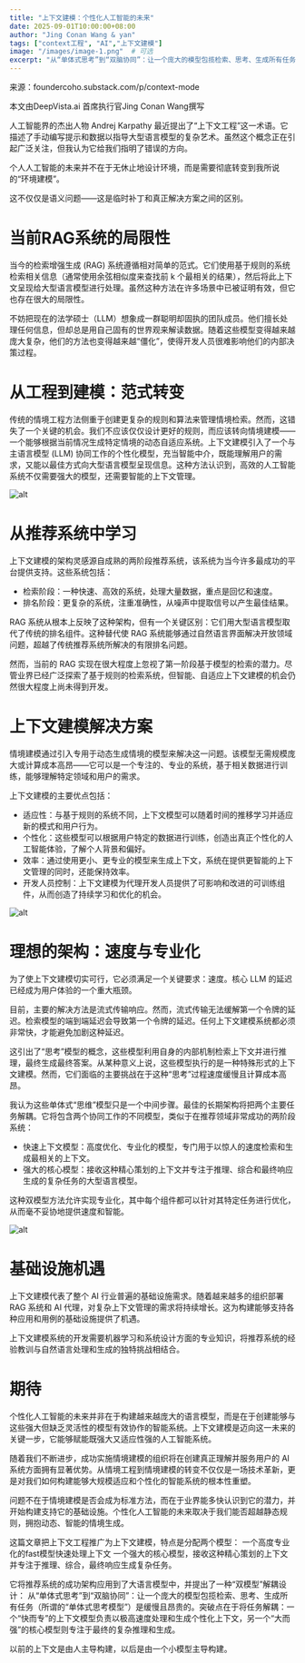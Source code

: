 ```yaml
---
title: "上下文建模：个性化人工智能的未来"
date: 2025-09-01T10:00:00+08:00
author: "Jing Conan Wang & yan"
tags: ["context工程", "AI","上下文建模"]
image: "/images/image-1.png"  # 可选
excerpt: "从“单体式思考”到“双脑协同”：让一个庞大的模型包揽检索、思考、生成所有任务（所谓的“单体式思考模型”）是缓慢且昂贵的。突破点在于将任务解耦：一个“快而专”的上下文模型负责以极高速度处理和生成个性化上下文，另一个“大而强”的核心模型则专注于最终的复杂推理和生成。"
---
```




来源：foundercoho.substack.com/p/context-mode

本文由DeepVista.ai 首席执行官Jing Conan Wang撰写

人工智能界的杰出人物 Andrej Karpathy 最近提出了“上下文工程”这一术语。它描述了手动编写提示和数据以指导大型语言模型的复杂艺术。虽然这个概念正在引起广泛关注，但我认为它给我们指明了错误的方向。

个人人工智能的未来并不在于无休止地设计环境，而是需要彻底转变到我所说的“环境建模”。

这不仅仅是语义问题——这是临时补丁和真正解决方案之间的区别。

# 当前RAG系统的局限性

当今的检索增强生成 (RAG) 系统遵循相对简单的范式。它们使用基于规则的系统检索相关信息（通常使用余弦相似度来查找前 k 个最相关的结果），然后将此上下文呈现给大型语言模型进行处理。虽然这种方法在许多场景中已被证明有效，但它也存在很大的局限性。

不妨把现在的法学硕士（LLM）想象成一群聪明却固执的团队成员。他们擅长处理任何信息，但却总是用自己固有的世界观来解读数据。随着这些模型变得越来越庞大复杂，他们的方法也变得越来越“僵化”，使得开发人员很难影响他们的内部决策过程。

# 从工程到建模：范式转变

传统的情境工程方法侧重于创建更复杂的规则和算法来管理情境检索。然而，这错失了一个关键的机会。我们不应该仅仅设计更好的规则，而应该转向情境建模——一个能够根据当前情况生成特定情境的动态自适应系统。上下文建模引入了一个与主语言模型 (LLM) 协同工作的个性化模型，充当智能中介，既能理解用户的需求，又能以最佳方式向大型语言模型呈现信息。这种方法认识到，高效的人工智能系统不仅需要强大的模型，还需要智能的上下文管理。

![alt](https://pbs.twimg.com/media/GzvLioVaMAAWVC3?format=jpg&name=medium)

# 从推荐系统中学习

上下文建模的架构灵感源自成熟的两阶段推荐系统，该系统为当今许多最成功的平台提供支持。这些系统包括：
- 检索阶段：一种快速、高效的系统，处理大量数据，重点是回忆和速度。
- 排名阶段：更复杂的系统，注重准确性，从噪声中提取信号以产生最佳结果。

RAG 系统从根本上反映了这种架构，但有一个关键区别：它们用大型语言模型取代了传统的排名组件。这种替代使 RAG 系统能够通过自然语言界面解决开放领域问题，超越了传统推荐系统所解决的有限排名问题。

然而，当前的 RAG 实现在很大程度上忽视了第一阶段基于模型的检索的潜力。尽管业界已经广泛探索了基于规则的检索系统，但智能、自适应上下文建模的机会仍然很大程度上尚未得到开发。

# 上下文建模解决方案

情境建模通过引入专用于动态生成情境的模型来解决这一问题。该模型无需规模庞大或计算成本高昂——它可以是一个专注的、专业的系统，基于相关数据进行训练，能够理解特定领域和用户的需求。

上下文建模的主要优点包括：
- 适应性：与基于规则的系统不同，上下文模型可以随着时间的推移学习并适应新的模式和用户行为。
- 个性化：这些模型可以根据用户特定的数据进行训练，创造出真正个性化的人工智能体验，了解个人背景和偏好。
- 效率：通过使用更小、更专业的模型来生成上下文，系统在提供更智能的上下文管理的同时，还能保持效率。
- 开发人员控制：上下文建模为代理开发人员提供了可影响和改进的可训练组件，从而创造了持续学习和优化的机会。

![alt](https://pbs.twimg.com/media/GzvMr-3bEAAyBT5?format=jpg&name=900x900)

# 理想的架构：速度与专业化

为了使上下文建模切实可行，它必须满足一个关键要求：速度。核心 LLM 的延迟已经成为用户体验的一个重大瓶颈。

目前，主要的解决方法是流式传输响应。然而，流式传输无法缓解第一个令牌的延迟。检索模型的端到端延迟会导致第一个令牌的延迟。任何上下文建模系统都必须非常快，才能避免加剧这种延迟。

这引出了“思考”模型的概念，这些模型利用自身的内部机制检索上下文并进行推理，最终生成最终答案。从某种意义上说，这些模型执行的是一种特殊形式的上下文建模。然而，它们面临的主要挑战在于这种“思考”过程速度缓慢且计算成本高昂。

我认为这些单体式“思维”模型只是一个中间步骤。最佳的长期架构将把两个主要任务解耦。它将包含两个协同工作的不同模型，类似于在推荐领域非常成功的两阶段系统：
- 快速上下文模型：高度优化、专业化的模型，专门用于以惊人的速度检索和生成最相关的上下文。
- 强大的核心模型：接收这种精心策划的上下文并专注于推理、综合和最终响应生成的复杂任务的大型语言模型。

这种双模型方法允许实现专业化，其中每个组件都可以针对其特定任务进行优化，从而毫不妥协地提供速度和智能。

![alt](https://pbs.twimg.com/media/GzvNXh2a4AA1rTG?format=jpg&name=medium)

# 基础设施机遇

上下文建模代表了整个 AI 行业普遍的基础设施需求。随着越来越多的组织部署 RAG 系统和 AI 代理，对复杂上下文管理的需求将持续增长。这为构建能够支持各种应用和用例的基础设施提供了机遇。

上下文建模系统的开发需要机器学习和系统设计方面的专业知识，将推荐系统的经验教训与自然语言处理和生成的独特挑战相结合。

# 期待

个性化人工智能的未来并非在于构建越来越庞大的语言模型，而是在于创建能够与这些强大但缺乏灵活性的模型有效协作的智能系统。上下文建模是迈向这一未来的关键一步，它能够赋能既强大又适应性强的人工智能系统。

随着我们不断进步，成功实施情境建模的组织将在创建真正理解并服务用户的 AI 系统方面拥有显著优势。从情境工程到情境建模的转变不仅仅是一场技术革新，更是对我们如何构建能够大规模适应和个性化的智能系统的根本性重塑。

问题不在于情境建模是否会成为标准方法，而在于业界能多快认识到它的潜力，并开始构建支持它的基础设施。个性化人工智能的未来取决于我们能否超越静态规则，拥抱动态、智能的情境生成。

这篇文章把上下文工程推广为上下文建模，特点是分配两个模型：
一个高度专业化的fast模型快速处理上下文
一个强大的核心模型，接收这种精心策划的上下文并专注于推理、综合，最终响应生成复杂任务。

它将推荐系统的成功架构应用到了大语言模型中，并提出了一种“双模型”解耦设计：
        从“单体式思考”到“双脑协同”：让一个庞大的模型包揽检索、思考、生成所有任务（所谓的“单体式思考模型”）是缓慢且昂贵的。突破点在于将任务解耦：一个“快而专”的上下文模型负责以极高速度处理和生成个性化上下文，另一个“大而强”的核心模型则专注于最终的复杂推理和生成。

以前的上下文是由人主导构建，以后是由一个小模型主导构建。
